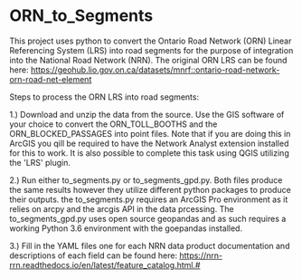 # ORN_to_Segments

This project uses python to convert the Ontario Road Network (ORN) Linear Referencing System (LRS) into road segments for the purpose of integration into the National Road Network (NRN). The original ORN LRS can be found here: https://geohub.lio.gov.on.ca/datasets/mnrf::ontario-road-network-orn-road-net-element 

Steps to process the ORN LRS into road segments:

1.) Download and unzip the data from the source. Use the GIS software of your choice to convert the ORN_TOLL_BOOTHS and the ORN_BLOCKED_PASSAGES into point files. Note that if you are doing this in ArcGIS you qill be required to have the Network Analyst extension installed for this to work. It is also possible to complete this task using QGIS utilizing the 'LRS' plugin.

2.) Run either to_segments.py or to_segments_gpd.py. Both files produce the same results however they utilize different python packages to produce their outputs. the to_segments.py requires an ArcGIS Pro environment as it relies on arcpy and the arcgis API in the data prcessing. The to_segments_gpd.py uses open source geopandas and as such requires a working Python 3.6 environment with the goepandas installed. 

3.) Fill in the YAML files one for each NRN data product documentation and descriptions of each field can be found here: https://nrn-rrn.readthedocs.io/en/latest/feature_catalog.html.#



